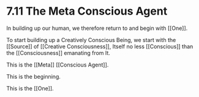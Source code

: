 # 7.11 The Meta Conscious Agent

In building up our human, we therefore return to and begin with [[One]]. 

To start building up a Creatively Conscious Being, we start with the [[Source]] of [[Creative Consciousness]], Itself no less [[Conscious]] than the [[Consciousness]] emanating from It. 

This is the [[Meta]] [[Conscious Agent]]. 

This is the beginning. 

This is the [[One]]. 


